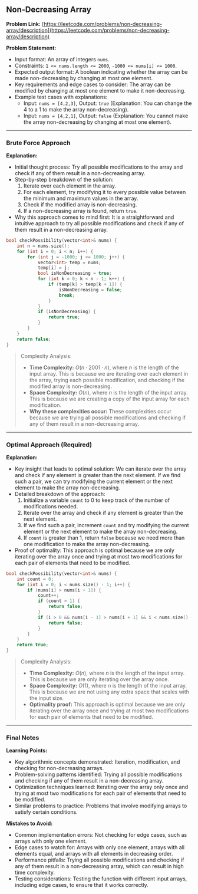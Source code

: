## Non-Decreasing Array
**Problem Link:** [https://leetcode.com/problems/non-decreasing-array/description](https://leetcode.com/problems/non-decreasing-array/description)

**Problem Statement:**
- Input format: An array of integers `nums`.
- Constraints: `1 <= nums.length <= 2000`, `-1000 <= nums[i] <= 1000`.
- Expected output format: A boolean indicating whether the array can be made non-decreasing by changing at most one element.
- Key requirements and edge cases to consider: The array can be modified by changing at most one element to make it non-decreasing.
- Example test cases with explanations:
  - Input: `nums = [4,2,3]`, Output: `true` (Explanation: You can change the 4 to a 1 to make the array non-decreasing).
  - Input: `nums = [4,2,1]`, Output: `false` (Explanation: You cannot make the array non-decreasing by changing at most one element).

---

### Brute Force Approach

**Explanation:**
- Initial thought process: Try all possible modifications to the array and check if any of them result in a non-decreasing array.
- Step-by-step breakdown of the solution:
  1. Iterate over each element in the array.
  2. For each element, try modifying it to every possible value between the minimum and maximum values in the array.
  3. Check if the modified array is non-decreasing.
  4. If a non-decreasing array is found, return `true`.
- Why this approach comes to mind first: It is a straightforward and intuitive approach to try all possible modifications and check if any of them result in a non-decreasing array.

```cpp
bool checkPossibility(vector<int>& nums) {
    int n = nums.size();
    for (int i = 0; i < n; i++) {
        for (int j = -1000; j <= 1000; j++) {
            vector<int> temp = nums;
            temp[i] = j;
            bool isNonDecreasing = true;
            for (int k = 0; k < n - 1; k++) {
                if (temp[k] > temp[k + 1]) {
                    isNonDecreasing = false;
                    break;
                }
            }
            if (isNonDecreasing) {
                return true;
            }
        }
    }
    return false;
}
```

> Complexity Analysis:
> - **Time Complexity:** $O(n \cdot 2001 \cdot n)$, where $n$ is the length of the input array. This is because we are iterating over each element in the array, trying each possible modification, and checking if the modified array is non-decreasing.
> - **Space Complexity:** $O(n)$, where $n$ is the length of the input array. This is because we are creating a copy of the input array for each modification.
> - **Why these complexities occur:** These complexities occur because we are trying all possible modifications and checking if any of them result in a non-decreasing array.

---

### Optimal Approach (Required)

**Explanation:**
- Key insight that leads to optimal solution: We can iterate over the array and check if any element is greater than the next element. If we find such a pair, we can try modifying the current element or the next element to make the array non-decreasing.
- Detailed breakdown of the approach:
  1. Initialize a variable `count` to 0 to keep track of the number of modifications needed.
  2. Iterate over the array and check if any element is greater than the next element.
  3. If we find such a pair, increment `count` and try modifying the current element or the next element to make the array non-decreasing.
  4. If `count` is greater than 1, return `false` because we need more than one modification to make the array non-decreasing.
- Proof of optimality: This approach is optimal because we are only iterating over the array once and trying at most two modifications for each pair of elements that need to be modified.

```cpp
bool checkPossibility(vector<int>& nums) {
    int count = 0;
    for (int i = 0; i < nums.size() - 1; i++) {
        if (nums[i] > nums[i + 1]) {
            count++;
            if (count > 1) {
                return false;
            }
            if (i > 0 && nums[i - 1] > nums[i + 1] && i < nums.size() - 2 && nums[i] > nums[i + 2]) {
                return false;
            }
        }
    }
    return true;
}
```

> Complexity Analysis:
> - **Time Complexity:** $O(n)$, where $n$ is the length of the input array. This is because we are only iterating over the array once.
> - **Space Complexity:** $O(1)$, where $n$ is the length of the input array. This is because we are not using any extra space that scales with the input size.
> - **Optimality proof:** This approach is optimal because we are only iterating over the array once and trying at most two modifications for each pair of elements that need to be modified.

---

### Final Notes

**Learning Points:**
- Key algorithmic concepts demonstrated: Iteration, modification, and checking for non-decreasing arrays.
- Problem-solving patterns identified: Trying all possible modifications and checking if any of them result in a non-decreasing array.
- Optimization techniques learned: Iterating over the array only once and trying at most two modifications for each pair of elements that need to be modified.
- Similar problems to practice: Problems that involve modifying arrays to satisfy certain conditions.

**Mistakes to Avoid:**
- Common implementation errors: Not checking for edge cases, such as arrays with only one element.
- Edge cases to watch for: Arrays with only one element, arrays with all elements equal, and arrays with all elements in decreasing order.
- Performance pitfalls: Trying all possible modifications and checking if any of them result in a non-decreasing array, which can result in high time complexity.
- Testing considerations: Testing the function with different input arrays, including edge cases, to ensure that it works correctly.